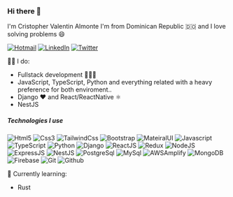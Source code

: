 ### Hi there 👋

I'm Cristopher Valentin Almonte I'm from Dominican Republic 🇩🇴 and I love solving problems :smile:

[![Hotmail](https://img.shields.io/badge/-HOTMAIL-0077B5?style=for-the-badge&logo=hotmail&logoColor=white)](mailto:valentin__c@hotmail.com)
[![LinkedIn](https://img.shields.io/badge/-LINKEDIN-0077B5?style=for-the-badge&logo=linkedin&logoColor=white)](https://www.linkedin.com/in/cristopher-valentin-almonte-3b05681ba/)
[![Twitter](https://img.shields.io/badge/-TWITTER-0077B5?style=for-the-badge&logo=twitter&logoColor=white)](https://twitter.com/CristopheerVA)

👨‍💻 I do:
- Fullstack development 👨🏾‍💻
- JavaScript, TypeScript, Python and everything related with a heavy preference for both enviroment..
- Django ❤️ and React/ReactNative ⚛️
- NestJS

##### Technologies I use

![Html5](https://img.shields.io/badge/-Html5-000000?style=flat&logo=html5)
![Css3](https://img.shields.io/badge/-Css3-000000?style=flat&logo=css3)
![TailwindCss](https://img.shields.io/badge/-TailwindCSS-000000?style=flat&logo=tailwindcss)
![Bootstrap](https://img.shields.io/badge/-Bootstrap-000000?style=flat&logo=bootstrap)
![MateiralUI](https://img.shields.io/badge/-Mui-000000?style=flat&logo=mui)
![Javascript](https://img.shields.io/badge/-JavaScript-000000?style=flat&logo=javascript)
![TypeScript](https://img.shields.io/badge/-TypeScript-000000?style=flat&logo=typescript)
![Python](https://img.shields.io/badge/-Python-000000?style=flat&logo=python)
![Django](https://img.shields.io/badge/-Django-000000?style=flat&logo=django)
![ReactJS](https://img.shields.io/badge/-React-000000?style=flat&logo=react)
![Redux](https://img.shields.io/badge/-Redux-000000?style=flat&logo=redux)
![NodeJS](https://img.shields.io/badge/-NodeJS-000000?style=flat&logo=nodejs)
![ExpressJS](https://img.shields.io/badge/-ExpressJS-000000?style=flat&logo=express)
![NestJS](https://img.shields.io/badge/-NestJS-000000?style=flat&logo=nestjs)
![PostgreSql](https://img.shields.io/badge/-PostgreSql-000000?style=flat&logo=postgresql)
![MySql](https://img.shields.io/badge/-MySql-000000?style=flat&logo=mysql)
![AWSAmplify](https://img.shields.io/badge/-AWSAmplify-000000?style=flat&logo=awsamplify)
![MongoDB](https://img.shields.io/badge/-MongoDB-000000?style=flat&logo=mongodb)
![Firebase](https://img.shields.io/badge/-Firebase-000000?style=flat&logo=firebase)
![Git](https://img.shields.io/badge/-Git-000000?style=flat&logo=git)
![Github](https://img.shields.io/badge/-Github-000000?style=flat&logo=github)

🌱 Currently learning:
- Rust
